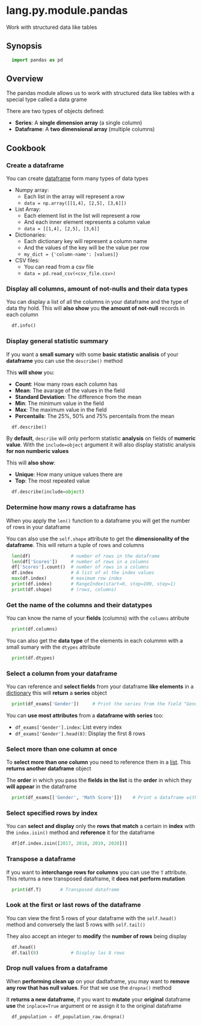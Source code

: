 # lang.py.module.pandas

Work with structured data like tables

## Synopsis

```py
  import pandas as pd
```

## Overview

The pandas module allows us to work with structured data like tables with a
special type called a data grame

There are two types of objects defined:

- **Series**: A **single dimension array** (a single column)
- **Dataframe**: A **two dimensional array** (multiple columns)

## Cookbook

### Create a dataframe

You can create [dataframe](./5t4z.md) form many types of data types

- Numpy array:
  - Each list in the array will represent a row
  - `data = np.array([[1,4], [2,5], [3,6]])`
- List Array:
  - Each element list in the list will represent a row
  - And each inner element represents a column value
  - `data = [[1,4], [2,5], [3,6]]`
- Dictionaries:
  - Each dictionary key will represent a column name
  - And the values of the key will be the value per row
  - `my_dict = {'column-name': [values]}`
- CSV files:
  - You can read from a csv file
  - `data = pd.read_csv(<csv_file.csv>)`

### Display all columns, amount of not-nulls and their data types

You can display a list of all the columns in your dataframe and the type of
data thy hold. This will **also show** you **the amount of not-null** records in
each column

```py
  df.info()
```

### Display general statistic summary

If you want a **small sumary** with some **basic statistic analisis** of your
**dataframe** you can use the `describe()` method

This **will show** you:

- **Count**: How many rows each column has
- **Mean**: The avarage of the values in the field
- **Standard Deviation**: The difference from the mean
- **Min**: The minimum value in the field
- **Max**: The maximum value in the field
- **Percentails**: The 25%, 50% and 75% percentails from the mean

```py
  df.describe()
```

By **default**, `describe` will only perform statistic **analysis** on fields
of **numeric value**. With the `include=object` argument it will also display
statistic analysis **for non numberic values**

This will **also show**:

- **Unique**: How many unique values there are
- **Top**: The most repeated value

```py
  df.describe(include=object)
```

### Determine how many rows a dataframe has

When you apply the `len()` function to a dataframe you will get the number of
rows in your dataframe

You can also use the `self.shape` attribute to get the **dimensionality of the
dataframe**. This will return a tuple of rows and columns

```py
  len(df)               # number of rows in the dataframe
  len(df['Scores'])     # number of rows in a columns
  df['Scores'].count()  # number of rows in a columns
  df.index              # A list of al the index values
  max(df.index)         # maximum row index
  print(df.index)       # RangeIndex(start=0, stop=100, step=1)
  print(df.shape)       # (rows, columns)
```

### Get the name of the columns and their datatypes

You can know the name of your **fields** (columns) with the `columns` atribute

```py
  print(df.columns)
```

You can also get the **data type** of the elements in each colummn with a small
sumary with the `dtypes` attribute

```py
  print(df.dtypes)
```

### Select a column from your dataframe

You can reference and **select fields** from your dataframe **like elements**
in a [dictionary](./0loj.md) this will **return** a **series** object

```py
  print(df_exams['Gender'])     # Print the series from the field "Gender"
```

You can **use most attributes** from a **dataframe with series** too:

- `df_exams['Gender'].index`: List every index
- `df_exams['Gender'].head(8)`: Display the first 8 rows

### Select more than one column at once

To **select more than one column** you need to reference them in a
[list](./7cxo.md). This **returns another dataframe** object

The **order** in which you pass the **fields in the list** is the **order** in
which they **will appear** in the dataframe

```py
  print(df_exams[['Gender', 'Math Score']])    # Print a dataframe with the 2 fields
```

### Select specified rows by index

You can **select and display** only the **rows that match** a certain in
**index** with the `index.isin()` method and **reference** it for the dataframe

```py
  df[df.index.isin([2017, 2018, 2019, 2020])]
```

### Transpose a dataframe

If you want to **interchange rows for columns** you can use the `T` attribute.
This returns a new transposed dataframe, it **does not perform mutation**

```py
  print(df.T)       # Transposed dataframe
```

### Look at the first or last rows of the dataframe

You can view the first 5 rows of your dataframe with the `self.head()` method
and conversely the last 5 rows with `self.tail()`

They also accept an integer to **modify** the **number of rows** being display

```py
  df.head()
  df.tail(8)            # Display las 8 rows
```

### Drop null values from a dataframe

When **performing clean up** on your dadtaframe, you may want to **remove any row
that has null values**. For that we use the `dropna()` method

It **returns a new dataframe**, if you want to **mutate** your **original**
dataframe **use** the `inplace=True` argument or re assign it to the original
dataframe

```py
  df_population = df_population_raw.dropna()
```

